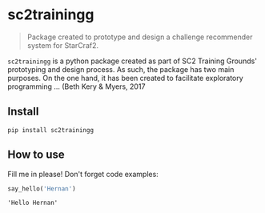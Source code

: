 # sc2trainingg
> Package created to prototype and design a challenge recommender system for StarCraf2.


`sc2trainingg` is a python package created as part of SC2 Training Grounds' prototyping and design process. As such, the package has two main purposes. On the one hand, it has been created to facilitate exploratory programming ... (Beth Kery & Myers, 2017

## Install

`pip install sc2trainingg`

## How to use

Fill me in please! Don't forget code examples:

```python
say_hello('Hernan')
```




    'Hello Hernan'


